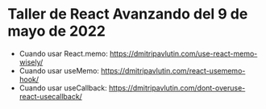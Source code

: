 # Taller de React Avanzando del 9 de mayo de 2022

- Cuando usar React.memo: https://dmitripavlutin.com/use-react-memo-wisely/
- Cuando usar useMemo: https://dmitripavlutin.com/react-usememo-hook/
- Cuando usar useCallback: https://dmitripavlutin.com/dont-overuse-react-usecallback/
